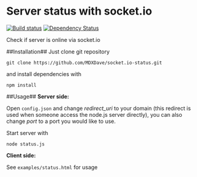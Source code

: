 # Server status with socket.io

[![Build status][travis-image]][travis-url] [![Dependency Status][dependency-image]][dependency-url]

Check if server is online via socket.io

##Installation##
Just clone git repository

``git clone https://github.com/MDXDave/socket.io-status.git``

and install dependencies with

``npm install``

##Usage##
**Server side:** 

Open ``config.json`` and change *redirect_uri* to your domain (this redirect is used when someone access the node.js server directly), you can also change *port* to a port you would like to use.

Start server with 

``node status.js``

**Client side:**

See ``examples/status.html`` for usage


[travis-image]: https://img.shields.io/travis/MDXDave/socket.io-status/master.svg?style=flat-square
[travis-url]: https://travis-ci.org/MDXDave/socket.io-status
[dependency-image]: http://img.shields.io/david/MDXDave/socket.io-status.svg?style=flat-square
[dependency-url]: https://david-dm.org/MDXDave/socket.io-status

 